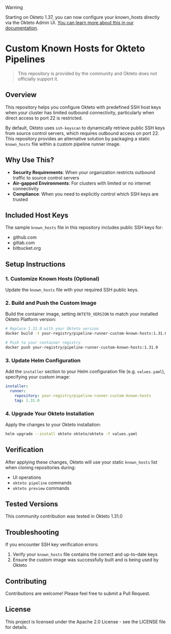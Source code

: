 > [!WARNING]
>  Starting on Okteto 1.37, you can now configure your known_hosts directly via the Okteto Admin UI. [You can learn more about this in our documentation](https://www.okteto.com/docs/reference/known-issues/).


# Custom Known Hosts for Okteto Pipelines

> This repository is provided by the community and Okteto does not officially support it.

## Overview

This repository helps you configure Okteto with predefined SSH host keys when your cluster has limited outbound connectivity, particularly when direct access to port 22 is restricted.

By default, Okteto uses `ssh-keyscan` to dynamically retrieve public SSH keys from source control servers, which requires outbound access on port 22. This repository provides an alternative solution by packaging a static `known_hosts` file within a custom pipeline runner image.

## Why Use This?

- **Security Requirements**: When your organization restricts outbound traffic to source control servers
- **Air-gapped Environments**: For clusters with limited or no internet connectivity
- **Compliance**: When you need to explicitly control which SSH keys are trusted

## Included Host Keys

The sample `known_hosts` file in this repository includes public SSH keys for:
- github.com
- gitlab.com
- bitbucket.org

## Setup Instructions

### 1. Customize Known Hosts (Optional)

Update the `known_hosts` file with your required SSH public keys.

### 2. Build and Push the Custom Image

Build the container image, setting `OKTETO_VERSION` to match your installed Okteto Platform version:

```bash
# Replace 1.31.0 with your Okteto version
docker build -t your-registry/pipeline-runner-custom-known-hosts:1.31.0 --build-arg=OKTETO_VERSION=1.31.0 .

# Push to your container registry
docker push your-registry/pipeline-runner-custom-known-hosts:1.31.0
```

### 3. Update Helm Configuration

Add the `installer` section to your Helm configuration file (e.g. `values.yaml`), specifying your custom image:

```yaml
installer:
  runner:
    repository: your-registry/pipeline-runner-custom-known-hosts
    tag: 1.31.0
```

### 4. Upgrade Your Okteto Installation

Apply the changes to your Okteto installation:

```bash
helm upgrade --install okteto okteto/okteto -f values.yaml
```

## Verification

After applying these changes, Okteto will use your static `known_hosts` list when cloning repositories during:
- UI operations
- `okteto pipeline` commands
- `okteto preview` commands

## Tested Versions
This community contribution was tested in Okteto 1.31.0

## Troubleshooting

If you encounter SSH key verification errors:
1. Verify your `known_hosts` file contains the correct and up-to-date keys
2. Ensure the custom image was successfully built and is being used by Okteto

## Contributing

Contributions are welcome! Please feel free to submit a Pull Request.

## License

This project is licensed under the Apache 2.0 License - see the LICENSE file for details.
